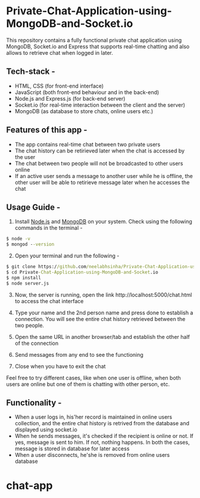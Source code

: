 # Private-Chat-Application-using-MongoDB-and-Socket.io
This repository contains a fully functional private chat application using MongoDB, Socket.io and Express that supports real-time chatting and also allows to retrieve chat when logged in later.

## Tech-stack -
- HTML, CSS (for front-end interface)
- JavaScript (both front-end behaviour and in the back-end)
- Node.js and Express.js (for back-end server)
- Socket.io (for real-time interaction between the client and the server)
- MongoDB (as database to store chats, online users etc.)

## Features of this app -

- The app contains real-time chat between two private users
- The chat history can be retirieved later when the chat is accessed by the user
- The chat between two people will not be broadcasted to other users online
- If an active user sends a message to another user while he is offline, the other user will be able to retirieve message later when he accesses the chat

## Usage Guide -

1. Install [Node.js](https://nodejs.org/) and [MongoDB](https://www.mongodb.com/) on your system. Check using the following commands in the terminal -

```cmd
$ node -v
$ mongod --version
```

2. Open your terminal and run the following -

```cmd
$ git clone https://github.com/neelabhsinha/Private-Chat-Application-using-MongoDB-and-Socket.io/
$ cd Private-Chat-Application-using-MongoDB-and-Socket.io
$ npm install
$ node server.js
```

3. Now, the server is running, open the link http://localhost:5000/chat.html to access the chat interface

4. Type your name and the 2nd person name and press done to establish a connection. You will see the entire chat history retrieved between the two people.

5. Open the same URL in another browser/tab and establish the other half of the connection

6. Send messages from any end to see the functioning

7. Close when you have to exit the chat 

Feel free to try different cases, like when one user is offline, when both users are online but one of them is chatting with other person, etc.

## Functionality -
- When a user logs in, his'her record is maintained in online users collection, and the entire chat history is retrived from the database and displayed using socket.io
- When he sends messages, it's checked if the recipient is online or not. If yes, message is sent to him. If not, nothing happens. In both the cases, message is stored in database for later access
- When a user disconnects, he'she is  removed from online users database


# chat-app
